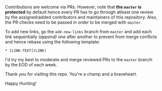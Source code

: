 Contributions are welcome via PRs. However, note that **the `master` is protected** by default hence every PR has to go through atleast 
one review by the assigned/added contributors and maintainers of this repository. Also, the PR checks need to be passed in order to be 
merged with `master`. 

To add new links, go the `add-new-links` branch from `master` and add each link sequentially *(append)* one after another to prevent from merge conflicts and hence rebase using the following template:

`* [LINK-TEXT](LINK)`

I'd try my best to moderate and merge reviewed PRs to the `master` branch by the EOD of each week. 

Thank you for visiting this repo. You're a champ and a braveheart.

Happy Hunting!
